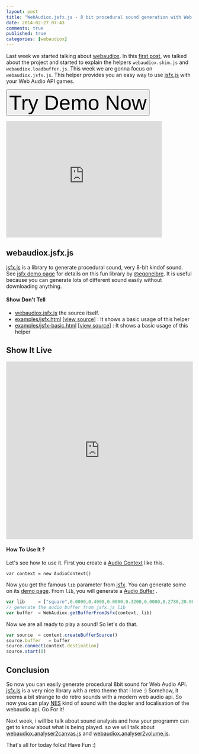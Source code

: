 ```yaml
---
layout: post
title: "WebAudiox.jsfx.js - 8 bit procedural sound generation with Web Audio API"
date: 2014-02-27 07:43
comments: true
published: true
categories: [webaudiox]
---
```


Last week we started talking about
[webaudiox](https://github.com/jeromeetienne/webaudiox).
In this
[first post](http://blog.jetienne.com/blog/2014/02/18/webaudiox-a-dry-library-for-webaudio-api/),
we talked about the project and started to explain the helpers ```webaudiox.shim.js```
and ```webaudiox.loadbuffer.js```.
This week we are gonna focus on ```webaudiox.jsfx.js```.
This helper provides you an easy way to use
[jsfx.js](http://www.egonelbre.com/js/jsfx/)
with your Web Audio API games.

<a href='http://jeromeetienne.github.io/webaudiox/examples/jsfx.html' target='_blank'><input type="button" value='Try Demo Now' style='font-size:400%;' /></a>

<iframe width="420" height="315" src="http://www.youtube.com/embed/-Lo433Bk2RY" frameborder="0" allowfullscreen></iframe>

<!-- more -->

## webaudiox.jsfx.js

[jsfx.js](https://github.com/egonelbre/jsfx)
is a library to generate procedural sound, very 8-bit kindof sound.
See [jsfx demo page](http://www.egonelbre.com/js/jsfx/) for details on this fun library
by [@egonelbre](https://twitter.com/egonelbre/).
It is useful because you can generate lots of different sound easily without downloading
anything.

#### Show Don't Tell

* [webaudiox.jsfx.js](https://github.com/jeromeetienne/webaudiox/blob/master/lib/webaudiox.jsfx.js)
the source itself.
* [examples/jsfx.html](http://jeromeetienne.github.io/webaudiox/examples/jsfx.html)
\[[view source](https://github.com/jeromeetienne/webaudiox/blob/master/examples/jsfx.html)\] :
It shows a basic usage of this helper
* [examples/jsfx-basic.html](http://jeromeetienne.github.io/webaudiox/examples/jsfx-basic.html)
\[[view source](https://github.com/jeromeetienne/webaudiox/blob/master/examples/jsfx-basic.html)\] :
It shows a basic usage of this helper

## Show It Live

<iframe width="100%" height="480" src="http://jeromeetienne.github.io/webaudiox/examples/jsfx.html" frameborder="0" allowfullscreen></iframe>

#### How To Use It ?

Let's see how to use it. First you create a
[Audio Context](https://dvcs.w3.org/hg/audio/raw-file/tip/webaudio/specification.html#AudioContext-section) like this.

```
var context	= new AudioContext()
```

Now you get the famous ```lib``` parameter from
[jsfx](https://github.com/egonelbre/jsfx). You can generate some on its
[demo page](http://www.egonelbre.com/js/jsfx/).
From ```lib```, you will generate a
[Audio Buffer](https://dvcs.w3.org/hg/audio/raw-file/tip/webaudio/specification.html#AudioBuffer)
.

```javascript
var lib		= ["square",0.0000,0.4000,0.0000,0.3200,0.0000,0.2780,20.0000,496.0000,2400.0000,0.4640,0.0000,0.0000,0.0100,0.0003,0.0000,0.0000,0.0000,0.0235,0.0000,0.0000,0.0000,0.0000,1.0000,0.0000,0.0000,0.0000,0.0000]
// generate the audio buffer from jsfx.js lib
var buffer	= WebAudiox.getBufferFromJsfx(context, lib)
```

Now we are all ready to play a sound! So let's do that.

```javascript
var source	= context.createBufferSource()
source.buffer	= buffer
source.connect(context.destination)
source.start(0)
```

## Conclusion

So now you can easily generate procedural 8bit sound for Web Audio API.
[jsfx.js](https://github.com/egonelbre/jsfx) is a very nice library with
a retro theme that i love :)
Somehow, it seems a bit strange to do retro sounds with a modern web audio api.
So now you can play
[NES](http://en.wikipedia.org/wiki/Nintendo_Entertainment_System)
kind of sound with the dopler and localisation of the webaudio api.
Go For it!

Next week, i will be talk about sound analysis and how your programm can get to
know about what is being played.
so we will talk about
[webaudiox.analyser2canvas.js](https://github.com/jeromeetienne/webaudiox#webaudioxbytetonormalizedfloat32arrayjs)
and
[webaudiox.analyser2volume.js](https://github.com/jeromeetienne/webaudiox#webaudioxanalyser2canvasjs).

That's all for today folks! Have Fun :)
